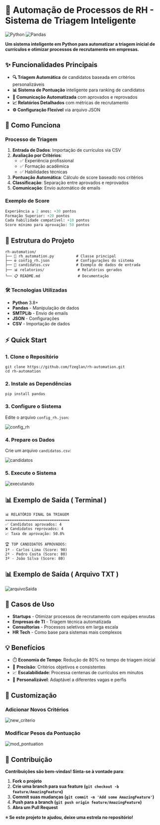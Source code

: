 # 🤖 **Automação de Processos de RH - Sistema de Triagem Inteligente**

![Python](https://img.shields.io/badge/Python-3776AB?style=for-the-badge&logo=python&logoColor=white)
![Pandas](https://img.shields.io/badge/pandas-%23150458.svg?style=for-the-badge&logo=pandas&logoColor=white)

**Um sistema inteligente em Python para automatizar a triagem inicial de currículos e otimizar processos de recrutamento em empresas.**

## ✨ **Funcionalidades Principais**

- **🔍 Triagem Automática** de candidatos baseada em critérios personalizáveis
- **📊 Sistema de Pontuação** inteligente para ranking de candidatos
- **📧 Comunicação Automatizada** com aprovados e reprovados
- **📈 Relatórios Detalhados** com métricas de recrutamento
- **⚙️ Configuração Flexível** via arquivo JSON

## 🚀 **Como Funciona**

### Processo de Triagem
1. **Entrada de Dados**: Importação de currículos via CSV
2. **Avaliação por Critérios**:
   - ✅ Experiência profissional
   - ✅ Formação acadêmica
   - ✅ Habilidades técnicas
3. **Pontuação Automática**: Cálculo de score baseado nos critérios
4. **Classificação**: Separação entre aprovados e reprovados
5. **Comunicação**: Envio automático de emails

### Exemplo de Score
```python
Experiência ≥ 2 anos: +30 pontos
Formação Superior: +20 pontos
Cada habilidade compatível: +10 pontos
Score mínimo para aprovação: 50 pontos
```

## 📁 **Estrutura do Projeto**
```
rh-automation/
├── 📄 rh_automation.py          # Classe principal
├── ⚙️ config_rh.json            # Configurações do sistema
├── 👥 candidatos.csv            # Exemplo de dados de entrada
├── 📊 relatorios/               # Relatórios gerados
└── 📋 README.md                 # Documentação
```

### 🛠️ Tecnologias Utilizadas
- **Python** 3.8+
- **Pandas** - Manipulação de dados
- **SMTPLib** - Envio de emails
- **JSON** - Configurações
- **CSV** - Importação de dados

## ⚡ **Quick Start**

### 1. Clone o Repositório
```
git clone https://github.com/fzeglan/rh-automation.git
cd rh-automation
```
### 2. Instale as Dependências
```
pip install pandas
```
### 3. Configure o Sistema
Edite o arquivo ```config_rh.json```:

![config_rh](requirements/config_rh.jpeg)

### 4. Prepare os Dados
Crie um arquivo ```candidatos.csv```:

![candidatos](requirements/candidatos.png)
### 5. Execute o Sistema

![executando](requirements/executando.png)
## 📊 **Exemplo de Saída ( Terminal )**
```
📊 RELATÓRIO FINAL DA TRIAGEM
=============================
✅ Candidatos aprovados: 4
❌ Candidatos reprovados: 4
📈 Taxa de aprovação: 50.0%

🏆 TOP CANDIDATOS APROVADOS:
1º - Carlos Lima (Score: 90)
2º - Pedro Costa (Score: 80)
3º - João Silva (Score: 80)
```
## 📊 **Exemplo de Saída ( Arquivo TXT )**

![arquivoSaida](requirements/arquivosaida2.png)

## 🎯 **Casos de Uso**
- **Startups** - Otimizar processos de recrutamento com equipes enxutas
- **Empresas de TI** - Triagem técnica automatizada
- **Consultorias** - Processos seletivos em larga escala
- **HR Tech** - Como base para sistemas mais complexos

## 💡 **Benefícios**
- ⏱️ **Economia de Tempo**: Redução de 80% no tempo de triagem inicial
- 🎯 **Precisão**: Critérios objetivos e consistentes
- 📈 **Escalabilidade**: Processa centenas de currículos em minutos
- 💼 **Personalizável**: Adaptável a diferentes vagas e perfis

## 🔧 **Customização**

### Adicionar Novos Critérios

![new_criterio](requirements/criterio.png)

### Modificar Pesos da Pontuação

![mod_pontuation](requirements/pontuation.png)

## 🤝 **Contribuição**
**Contribuições são bem-vindas! Sinta-se à vontade para**:

1. **Fork o projeto**
2. **Crie uma branch para sua feature (```git checkout -b feature/AmazingFeature```)**
3. **Commit suas mudanças (```git commit -m 'Add some AmazingFeature'```)**
4. **Push para a branch (```git push origin feature/AmazingFeature```)**
5. **Abra um Pull Request**

**⭐ Se este projeto te ajudou, deixe uma estrela no repositório!**
